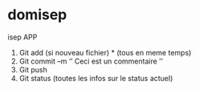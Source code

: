 # domisep
isep APP


1)	Git add (si nouveau fichier) * (tous en meme temps)
2)	Git commit –m ‘’  Ceci est un commentaire ’’
3)	Git push 
4)	Git status (toutes les infos sur le status actuel)
